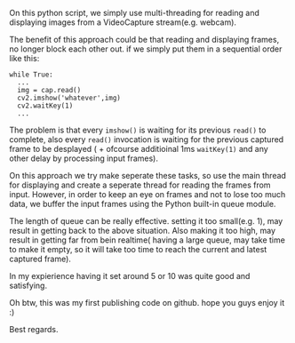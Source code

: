 On this python script, we simply use multi-threading for reading and displaying images from a VideoCapture stream(e.g. webcam).

The benefit of this approach could be that reading and displaying frames, no longer block each other out. if we simply put them in a sequential order like this:

```
while True:
  ...
  img = cap.read()
  cv2.imshow('whatever',img)
  cv2.waitKey(1)
  ...
```

The problem is that every `imshow()` is waiting for its previous `read()` to complete, also every `read()` invocation is waiting for the previous captured frame to be desplayed ( + ofcourse additioinal 1ms `waitKey(1)` and any other delay by processing input frames).

On this approach we try make seperate these tasks, so use the main thread for displaying and create a seperate thread for reading the frames from input. However, in order to keep an eye on frames and not to lose too much data, we buffer the input frames using the Python built-in queue module.

The length of queue can be really effective. setting it too small(e.g. 1), may result in getting back to the above situation. Also making it too high, may result in getting far from bein realtime( having a large queue, may take time to make it empty, so it will take too time to reach the current and latest captured frame).

In my expierience having it set around 5 or 10 was quite good and satisfying.

Oh btw, this was my first publishing code on github. hope you guys enjoy it :)

Best regards.
